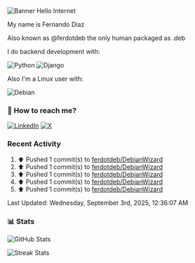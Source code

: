 ![Banner Hello Internet](https://capsule-render.vercel.app/api?type=blur&height=250&color=gradient&text=Hello%20Internet&reversal=false&fontColor=FFF)

My name is Fernando Diaz

Also known as @ferdotdeb the only human packaged as .deb

I do backend development with:

![Python](https://img.shields.io/badge/Python-FFD43B?style=for-the-badge&logo=python&logoColor=blue)
![Django](https://img.shields.io/badge/Django-092E20?style=for-the-badge&logo=django&logoColor=green)

Also I'm a Linux user with:

![Debian](https://img.shields.io/badge/Debian-D70A53?style=for-the-badge&logo=debian&logoColor=white)

### 🧭 How to reach me?

[![LinkedIn](https://img.shields.io/badge/LinkedIn-%230077B5.svg?logo=linkedin&logoColor=white)](https://linkedin.com/in/fernando-diaz-) [![X](https://img.shields.io/badge/X-black.svg?logo=X&logoColor=white)](https://x.com/ferdotdeb)

### Recent Activity

<!--RECENT_ACTIVITY:start-->
1. ⬆️ Pushed 1 commit(s) to [ferdotdeb/DebianWizard](https://github.com/ferdotdeb/DebianWizard)<br>
2. ⬆️ Pushed 1 commit(s) to [ferdotdeb/DebianWizard](https://github.com/ferdotdeb/DebianWizard)<br>
3. ⬆️ Pushed 1 commit(s) to [ferdotdeb/DebianWizard](https://github.com/ferdotdeb/DebianWizard)<br>
4. ⬆️ Pushed 1 commit(s) to [ferdotdeb/DebianWizard](https://github.com/ferdotdeb/DebianWizard)<br>
5. ⬆️ Pushed 1 commit(s) to [ferdotdeb/DebianWizard](https://github.com/ferdotdeb/DebianWizard)<br>
<!--RECENT_ACTIVITY:end-->

<!--RECENT_ACTIVITY:last_update-->
Last Updated: Wednesday, September 3rd, 2025, 12:36:07 AM
<!--RECENT_ACTIVITY:last_update_end-->

### 📊 Stats

![GitHub Stats](https://github-readme-stats.vercel.app/api?username=ferdotdeb&theme=dark&hide_border=false&include_all_commits=false&count_private=false)

![Streak Stats](https://github-readme-streak-stats.herokuapp.com/?user=ferdotdeb&theme=dark&hide_border=false)
